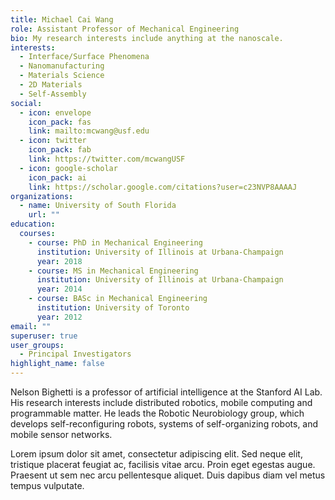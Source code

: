 ```yaml
---
title: Michael Cai Wang
role: Assistant Professor of Mechanical Engineering
bio: My research interests include anything at the nanoscale.
interests:
  - Interface/Surface Phenomena
  - Nanomanufacturing
  - Materials Science
  - 2D Materials
  - Self-Assembly
social:
  - icon: envelope
    icon_pack: fas
    link: mailto:mcwang@usf.edu
  - icon: twitter
    icon_pack: fab
    link: https://twitter.com/mcwangUSF
  - icon: google-scholar
    icon_pack: ai
    link: https://scholar.google.com/citations?user=c23NVP8AAAAJ
organizations:
  - name: University of South Florida
    url: ""
education:
  courses:
    - course: PhD in Mechanical Engineering
      institution: University of Illinois at Urbana-Champaign
      year: 2018
    - course: MS in Mechanical Engineering
      institution: University of Illinois at Urbana-Champaign
      year: 2014
    - course: BASc in Mechanical Engineering
      institution: University of Toronto
      year: 2012
email: ""
superuser: true
user_groups:
  - Principal Investigators
highlight_name: false
---
```


Nelson Bighetti is a professor of artificial intelligence at the Stanford AI Lab. His research interests include distributed robotics, mobile computing and programmable matter. He leads the Robotic Neurobiology group, which develops self-reconfiguring robots, systems of self-organizing robots, and mobile sensor networks.

Lorem ipsum dolor sit amet, consectetur adipiscing elit. Sed neque elit, tristique placerat feugiat ac, facilisis vitae arcu. Proin eget egestas augue. Praesent ut sem nec arcu pellentesque aliquet. Duis dapibus diam vel metus tempus vulputate.
